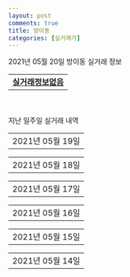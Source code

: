 ```yaml
---
layout: post
comments: true
title: 방이동
categories: [실거래가]
---
```


2021년 05월 20일 방이동 실거래 정보

<table>
  <tr>
    <td colspan="4" style="font-weight: bold;"><a href="https://search.naver.com/search.naver?query=실거래정보없음">실거래정보없음</a></td>
  </tr>
    
</table>
    
<div style="margin-top: 50px; margin-bottom: 13px">지난 일주일 실거래 내역</div>

  <table style="width: 100%; margin-bottom: 1px">
      <tr class="header">
        <td>2021년 05월 19일</td>
      </tr>
      <tr class="child" style="display: none">
        <td>
            
        <table>
          <tr>
            <td colspan="4" style="font-weight: bold;"><a href="https://search.naver.com/search.naver?query=올림픽선수기자촌1단지">올림픽선수기자촌1단지</a></td>
          </tr>

          <tr>
            <td>매매</td>
            <td>1층</td>
            <td>100.82㎡</td>
            <td>계약일 2021-05-03</td>
          </tr>
          <tr>
            <td colspan="4">228,000<br>기존최고가 228,000</td>
          </tr>
    
        </table>
        <table style="margin-top: 5px">
          <tr>
            <td colspan="4" style="font-weight: bold;"><a href="https://search.naver.com/search.naver?query=올림픽선수기자촌2단지">올림픽선수기자촌2단지</a></td>
          </tr>
    
          <tr>
            <td>매매</td>
            <td>2층</td>
            <td>100.31㎡</td>
            <td>계약일 2021-04-23</td>
          </tr>
          <tr>
            <td colspan="4">222,700<br>기존최고가 222,700</td>
          </tr>
    
        </table>
        <table style="margin-top: 5px">
          <tr>
            <td colspan="4" style="font-weight: bold;"><a href="https://search.naver.com/search.naver?query=올림픽선수기자촌1단지">올림픽선수기자촌1단지</a></td>
          </tr>
    
          <tr>
            <td>전세</td>
            <td>5층</td>
            <td>83.06㎡</td>
            <td>계약일 2021-04-02</td>
          </tr>
          <tr>
            <td colspan="4">95,000</td>
          </tr>
    
        </table>
        <table style="margin-top: 5px">
          <tr>
            <td colspan="4" style="font-weight: bold;"><a href="https://search.naver.com/search.naver?query=올림픽선수기자촌3단지">올림픽선수기자촌3단지</a></td>
          </tr>
    
          <tr>
            <td>전세</td>
            <td>5층</td>
            <td>100.31㎡</td>
            <td>계약일 2021-05-18</td>
          </tr>
          <tr>
            <td colspan="4">66,000</td>
          </tr>
    
        </table>
        <table style="margin-top: 5px">
          <tr>
            <td colspan="4" style="font-weight: bold;"><a href="https://search.naver.com/search.naver?query=코오롱아파트">코오롱아파트</a></td>
          </tr>
    
          <tr>
            <td>전세</td>
            <td>4층</td>
            <td>84.95㎡</td>
            <td>계약일 2021-05-12</td>
          </tr>
          <tr>
            <td colspan="4">53,500</td>
          </tr>
    
        </table>
    
        </td>
      </tr>
  </table>
    
  <table style="width: 100%; margin-bottom: 1px">
      <tr class="header">
        <td>2021년 05월 18일</td>
      </tr>
      <tr class="child" style="display: none">
        <td>
            
        <table>
          <tr>
            <td colspan="4" style="font-weight: bold;"><a href="https://search.naver.com/search.naver?query=올림픽선수기자촌2단지">올림픽선수기자촌2단지</a></td>
          </tr>

          <tr>
            <td>매매</td>
            <td>7층</td>
            <td>83.06㎡</td>
            <td>계약일 2021-04-24</td>
          </tr>
          <tr>
            <td colspan="4">205,000<br>기존최고가 205,000</td>
          </tr>
    
        </table>
        <table style="margin-top: 5px">
          <tr>
            <td colspan="4" style="font-weight: bold;"><a href="https://search.naver.com/search.naver?query=올림픽선수기자촌1단지">올림픽선수기자촌1단지</a></td>
          </tr>
    
          <tr>
            <td>월세</td>
            <td>1층</td>
            <td>120.42㎡</td>
            <td>계약일 2021-03-15</td>
          </tr>
          <tr>
            <td colspan="4">165 (20,000)</td>
          </tr>
    
          <tr>
            <td>전세</td>
            <td>21층</td>
            <td>83.06㎡</td>
            <td>계약일 2021-03-09</td>
          </tr>
          <tr>
            <td colspan="4">75,000</td>
          </tr>
    
          <tr>
            <td>전세</td>
            <td>2층</td>
            <td>100.82㎡</td>
            <td>계약일 2021-05-15</td>
          </tr>
          <tr>
            <td colspan="4">60,900</td>
          </tr>
    
        </table>
        <table style="margin-top: 5px">
          <tr>
            <td colspan="4" style="font-weight: bold;"><a href="https://search.naver.com/search.naver?query=올림픽선수기자촌2단지">올림픽선수기자촌2단지</a></td>
          </tr>
    
          <tr>
            <td>월세</td>
            <td>2층</td>
            <td>100.82㎡</td>
            <td>계약일 2021-05-12</td>
          </tr>
          <tr>
            <td colspan="4">200 (30,000)</td>
          </tr>
    
        </table>
    
        </td>
      </tr>
  </table>
    
  <table style="width: 100%; margin-bottom: 1px">
      <tr class="header">
        <td>2021년 05월 17일</td>
      </tr>
      <tr class="child" style="display: none">
        <td>
            
        <table>
          <tr>
            <td colspan="4" style="font-weight: bold;"><a href="https://search.naver.com/search.naver?query=실거래정보없음">실거래정보없음</a></td>
          </tr>

        </table>
    
        </td>
      </tr>
  </table>
    
  <table style="width: 100%; margin-bottom: 1px">
      <tr class="header">
        <td>2021년 05월 16일</td>
      </tr>
      <tr class="child" style="display: none">
        <td>
            
        <table>
          <tr>
            <td colspan="4" style="font-weight: bold;"><a href="https://search.naver.com/search.naver?query=실거래정보없음">실거래정보없음</a></td>
          </tr>

        </table>
    
        </td>
      </tr>
  </table>
    
  <table style="width: 100%; margin-bottom: 1px">
      <tr class="header">
        <td>2021년 05월 15일</td>
      </tr>
      <tr class="child" style="display: none">
        <td>
            
        <table>
          <tr>
            <td colspan="4" style="font-weight: bold;"><a href="https://search.naver.com/search.naver?query=올림픽선수기자촌3단지">올림픽선수기자촌3단지</a></td>
          </tr>

          <tr>
            <td>매매</td>
            <td>7층</td>
            <td>83.06㎡</td>
            <td>계약일 2021-04-19</td>
          </tr>
          <tr>
            <td colspan="4">212,000<br>기존최고가 212,000</td>
          </tr>
    
        </table>
        <table style="margin-top: 5px">
          <tr>
            <td colspan="4" style="font-weight: bold;"><a href="https://search.naver.com/search.naver?query=방이금호어울림">방이금호어울림</a></td>
          </tr>
    
          <tr>
            <td>전세</td>
            <td>6층</td>
            <td>84.3㎡</td>
            <td>계약일 2021-05-13</td>
          </tr>
          <tr>
            <td colspan="4">80,000</td>
          </tr>
    
        </table>
        <table style="margin-top: 5px">
          <tr>
            <td colspan="4" style="font-weight: bold;"><a href="https://search.naver.com/search.naver?query=올림픽선수기자촌1단지">올림픽선수기자촌1단지</a></td>
          </tr>
    
          <tr>
            <td>월세</td>
            <td>24층</td>
            <td>83.06㎡</td>
            <td>계약일 2021-03-10</td>
          </tr>
          <tr>
            <td colspan="4">120 (30,000)<br>기존최고가 202,000 (30,000)</td>
          </tr>
    
          <tr>
            <td>전세</td>
            <td>12층</td>
            <td>83.06㎡</td>
            <td>계약일 2021-05-14</td>
          </tr>
          <tr>
            <td colspan="4">64,000</td>
          </tr>
    
        </table>
        <table style="margin-top: 5px">
          <tr>
            <td colspan="4" style="font-weight: bold;"><a href="https://search.naver.com/search.naver?query=올림픽선수기자촌2단지">올림픽선수기자촌2단지</a></td>
          </tr>
    
          <tr>
            <td>월세</td>
            <td>9층</td>
            <td>135.99㎡</td>
            <td>계약일 2021-03-10</td>
          </tr>
          <tr>
            <td colspan="4">120 (90,000)</td>
          </tr>
    
          <tr>
            <td>전세</td>
            <td>2층</td>
            <td>100.31㎡</td>
            <td>계약일 2021-04-17</td>
          </tr>
          <tr>
            <td colspan="4">105,000<br>기존최고가 None</td>
          </tr>
    
        </table>
        <table style="margin-top: 5px">
          <tr>
            <td colspan="4" style="font-weight: bold;"><a href="https://search.naver.com/search.naver?query=올림픽선수기자촌3단지">올림픽선수기자촌3단지</a></td>
          </tr>
    
          <tr>
            <td>전세</td>
            <td>6층</td>
            <td>131.76㎡</td>
            <td>계약일 2021-05-14</td>
          </tr>
          <tr>
            <td colspan="4">128,000</td>
          </tr>
    
        </table>
    
        </td>
      </tr>
  </table>
    
  <table style="width: 100%; margin-bottom: 1px">
      <tr class="header">
        <td>2021년 05월 14일</td>
      </tr>
      <tr class="child" style="display: none">
        <td>
            
        <table>
          <tr>
            <td colspan="4" style="font-weight: bold;"><a href="https://search.naver.com/search.naver?query=올림픽선수기자촌3단지">올림픽선수기자촌3단지</a></td>
          </tr>

          <tr>
            <td>매매</td>
            <td>9층</td>
            <td>83.06㎡</td>
            <td>계약일 2021-04-23</td>
          </tr>
          <tr>
            <td colspan="4">205,000<br>기존최고가 205,000</td>
          </tr>
    
        </table>
        <table style="margin-top: 5px">
          <tr>
            <td colspan="4" style="font-weight: bold;"><a href="https://search.naver.com/search.naver?query=보미리즌빌(102동)">보미리즌빌(102동)</a></td>
          </tr>
    
          <tr>
            <td>전세</td>
            <td>2층</td>
            <td>84.94㎡</td>
            <td>계약일 2021-05-12</td>
          </tr>
          <tr>
            <td colspan="4">45,000</td>
          </tr>
    
        </table>
        <table style="margin-top: 5px">
          <tr>
            <td colspan="4" style="font-weight: bold;"><a href="https://search.naver.com/search.naver?query=올림픽선수기자촌3단지">올림픽선수기자촌3단지</a></td>
          </tr>
    
          <tr>
            <td>전세</td>
            <td>1층</td>
            <td>120.42㎡</td>
            <td>계약일 2021-05-13</td>
          </tr>
          <tr>
            <td colspan="4">148,000</td>
          </tr>
    
        </table>
    
        </td>
      </tr>
  </table>
    


